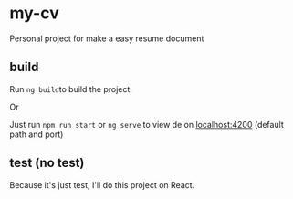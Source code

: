 # my-cv
Personal project for make a easy resume document

## build
Run `ng build`to build the project.

Or

Just run `npm run start` or `ng serve` to view de on [localhost:4200](http://localhost:4200) (default path and port)

## test (no test)
Because it's just test, I'll do this project on React.
